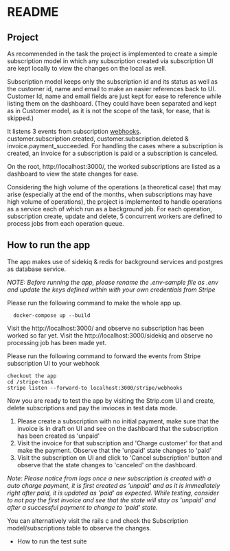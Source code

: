 # README

## Project 


As recommended in the task the project is implemented to create a simple subscription model in which any subscription created via subscription UI are kept locally to view the changes on the local as well. 

Subscription model keeps only the subscription id and its status as well as the customer id, name and email to make an easier references back to UI. Customer Id, name and email fields are just kept for ease to reference while listing them on the dashboard. (They could have been separated and kept as in Customer model, as it is not the scope of the task, for ease, that is skipped.)

It listens 3 events from subscription [webhooks](https://docs.stripe.com/billing/subscriptions/webhooks). customer.subscription.created, customer.subscription.deleted & invoice.payment_succeeded. For handling the cases where a subscription is created, an invoice for a subscription is paid or a subscription is canceled.


On the root, http://localhost:3000/, the worked subscriptions are listed as a dashboard to view the state changes for ease.

Considering the high volume of the operations (a theoretical case) that may arise (especially at the end of the months, when subscriptions may have high volume of operations), the project is implemented to handle operations as a service each of which run as a background job.
For each operation, subscription create, update and delete, 5 concurrent workers are defined to process jobs from each operation queue. 

## How to run the app 

The app makes use of sidekiq & redis for background services and postgres as database service.

*NOTE: Before running the app, please rename the .env-sample file as .env and update the keys defined within with your own credentials from Stripe*

Please run the following command to make the whole app up. 

```
  docker-compose up --build
```

Visit the http://localhost:3000/ and observe no subscription has been worked so far yet.
Visit the http://localhost:3000/sidekiq and observe no processing job has been made yet.

Please run the following command to forward the events from Stripe subscription UI to your webhook

```
checkout the app 
cd /stripe-task 
stripe listen --forward-to localhost:3000/stripe/webhooks
```

Now you are ready to test the app by visiting the Strip.com UI and create, delete subscriptions and pay the invioces in test data mode.

1. Please create a subscription with no initial payment, make sure that the invoice is in draft on UI and see on the dashboard that the subscription has been created as 'unpaid'
2. Visit the invoice for that subscription and 'Charge customer' for that and make the payment. Observe that the 'unpaid' state changes to 'paid'
3. Visit the subscription on UI and click to 'Cancel subscription' button and observe that the state changes to 'canceled' on the dashboard.

*Note: Please notice from logs once a new subscription is created with a auto charge payment, it is first created as 'unpaid' and as it is immediately right after paid, it is updated as 'paid' as expected. While testing, consider to not pay the first invoice and see that the state will stay as 'unpaid' and after a successful payment to change to 'paid' state.*

You can alternatively visit the rails c and check the Subscription model/subscriptions table to observe the changes.


* How to run the test suite

